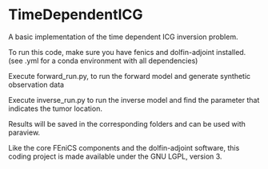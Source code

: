 # TimeDependentICG

A basic implementation of the time dependent ICG inversion problem.

To run this code, make sure you have fenics and dolfin-adjoint installed. (see .yml for a conda environment with all dependencies)

Execute forward_run.py, to run the forward model and generate synthetic observation data

Execute inverse_run.py to run the inverse model and find the parameter that indicates the tumor location.

Results will be saved in the corresponding folders and can be used with paraview.


Like the core FEniCS components and the dolfin-adjoint software, this coding project is made  available under the GNU LGPL, version 3.
